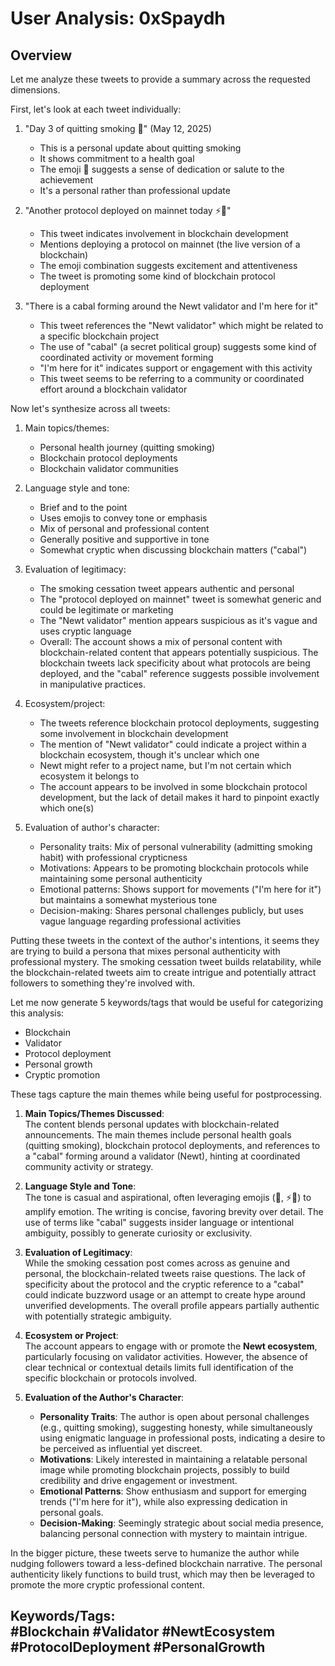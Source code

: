 # User Analysis: 0xSpaydh

## Overview

<think>
Let me analyze these tweets to provide a summary across the requested dimensions.

First, let's look at each tweet individually:

1. "Day 3 of quitting smoking 🫡" (May 12, 2025)
   - This is a personal update about quitting smoking
   - It shows commitment to a health goal
   - The emoji 🫡 suggests a sense of dedication or salute to the achievement
   - It's a personal rather than professional update

2. "Another protocol deployed on mainnet today ⚡️👀"
   - This tweet indicates involvement in blockchain development
   - Mentions deploying a protocol on mainnet (the live version of a blockchain)
   - The emoji combination suggests excitement and attentiveness
   - The tweet is promoting some kind of blockchain protocol deployment

3. "There is a cabal forming around the Newt validator and I'm here for it"
   - This tweet references the "Newt validator" which might be related to a specific blockchain project
   - The use of "cabal" (a secret political group) suggests some kind of coordinated activity or movement forming
   - "I'm here for it" indicates support or engagement with this activity
   - This tweet seems to be referring to a community or coordinated effort around a blockchain validator

Now let's synthesize across all tweets:

1. Main topics/themes:
   - Personal health journey (quitting smoking)
   - Blockchain protocol deployments
   - Blockchain validator communities

2. Language style and tone:
   - Brief and to the point
   - Uses emojis to convey tone or emphasis
   - Mix of personal and professional content
   - Generally positive and supportive in tone
   - Somewhat cryptic when discussing blockchain matters ("cabal")

3. Evaluation of legitimacy:
   - The smoking cessation tweet appears authentic and personal
   - The "protocol deployed on mainnet" tweet is somewhat generic and could be legitimate or marketing
   - The "Newt validator" mention appears suspicious as it's vague and uses cryptic language
   - Overall: The account shows a mix of personal content with blockchain-related content that appears potentially suspicious. The blockchain tweets lack specificity about what protocols are being deployed, and the "cabal" reference suggests possible involvement in manipulative practices.

4. Ecosystem/project:
   - The tweets reference blockchain protocol deployments, suggesting some involvement in blockchain development
   - The mention of "Newt validator" could indicate a project within a blockchain ecosystem, though it's unclear which one
   - Newt might refer to a project name, but I'm not certain which ecosystem it belongs to
   - The account appears to be involved in some blockchain protocol development, but the lack of detail makes it hard to pinpoint exactly which one(s)

5. Evaluation of author's character:
   - Personality traits: Mix of personal vulnerability (admitting smoking habit) with professional crypticness
   - Motivations: Appears to be promoting blockchain protocols while maintaining some personal authenticity
   - Emotional patterns: Shows support for movements ("I'm here for it") but maintains a somewhat mysterious tone
   - Decision-making: Shares personal challenges publicly, but uses vague language regarding professional activities

Putting these tweets in the context of the author's intentions, it seems they are trying to build a persona that mixes personal authenticity with professional mystery. The smoking cessation tweet builds relatability, while the blockchain-related tweets aim to create intrigue and potentially attract followers to something they're involved with.

Let me now generate 5 keywords/tags that would be useful for categorizing this analysis:
- Blockchain
- Validator
- Protocol deployment
- Personal growth
- Cryptic promotion

These tags capture the main themes while being useful for postprocessing.
</think>

1. **Main Topics/Themes Discussed**:  
The content blends personal updates with blockchain-related announcements. The main themes include personal health goals (quitting smoking), blockchain protocol deployments, and references to a "cabal" forming around a validator (Newt), hinting at coordinated community activity or strategy.

2. **Language Style and Tone**:  
The tone is casual and aspirational, often leveraging emojis (🫡, ⚡️👀) to amplify emotion. The writing is concise, favoring brevity over detail. The use of terms like "cabal" suggests insider language or intentional ambiguity, possibly to generate curiosity or exclusivity.

3. **Evaluation of Legitimacy**:  
While the smoking cessation post comes across as genuine and personal, the blockchain-related tweets raise questions. The lack of specificity about the protocol and the cryptic reference to a "cabal" could indicate buzzword usage or an attempt to create hype around unverified developments. The overall profile appears partially authentic with potentially strategic ambiguity.

4. **Ecosystem or Project**:  
The account appears to engage with or promote the **Newt ecosystem**, particularly focusing on validator activities. However, the absence of clear technical or contextual details limits full identification of the specific blockchain or protocols involved.

5. **Evaluation of the Author's Character**:  
   - **Personality Traits**: The author is open about personal challenges (e.g., quitting smoking), suggesting honesty, while simultaneously using enigmatic language in professional posts, indicating a desire to be perceived as influential yet discreet.  
   - **Motivations**: Likely interested in maintaining a relatable personal image while promoting blockchain projects, possibly to build credibility and drive engagement or investment.  
   - **Emotional Patterns**: Show enthusiasm and support for emerging trends ("I'm here for it"), while also expressing dedication in personal goals.  
   - **Decision-Making**: Seemingly strategic about social media presence, balancing personal connection with mystery to maintain intrigue.

In the bigger picture, these tweets serve to humanize the author while nudging followers toward a less-defined blockchain narrative. The personal authenticity likely functions to build trust, which may then be leveraged to promote the more cryptic professional content.

**Keywords/Tags**:  
#Blockchain #Validator #NewtEcosystem #ProtocolDeployment #PersonalGrowth
---
